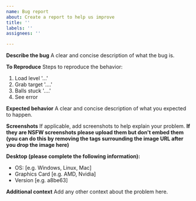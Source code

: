 ```yaml
---
name: Bug report
about: Create a report to help us improve
title: ''
labels: ''
assignees: ''

---
```


**Describe the bug**
A clear and concise description of what the bug is.

**To Reproduce**
Steps to reproduce the behavior:
1. Load level '...'
2. Grab target '....'
3. Balls stuck '....'
4. See error

**Expected behavior**
A clear and concise description of what you expected to happen.

**Screenshots**
If applicable, add screenshots to help explain your problem. **If they are NSFW screenshots please upload them but don't embed them (you can do this by removing the tags surrounding the image URL after you drop the image here)**

**Desktop (please complete the following information):**
 - OS: [e.g. Windows, Linux, Mac]
 - Graphics Card [e.g. AMD, Nvidia]
 - Version [e.g. a8be63]

**Additional context**
Add any other context about the problem here.
